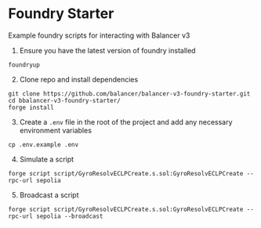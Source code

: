 # Foundry Starter

Example foundry scripts for interacting with Balancer v3

1. Ensure you have the latest version of foundry installed

```
foundryup
```

2. Clone repo and install dependencies

```
git clone https://github.com/balancer/balancer-v3-foundry-starter.git
cd bbalancer-v3-foundry-starter/
forge install
```

3. Create a `.env` file in the root of the project and add any necessary environment variables

```
cp .env.example .env
```

4. Simulate a script

```
forge script script/GyroResolvECLPCreate.s.sol:GyroResolvECLPCreate --rpc-url sepolia
```

5. Broadcast a script

```
forge script script/GyroResolvECLPCreate.s.sol:GyroResolvECLPCreate --rpc-url sepolia --broadcast
```
